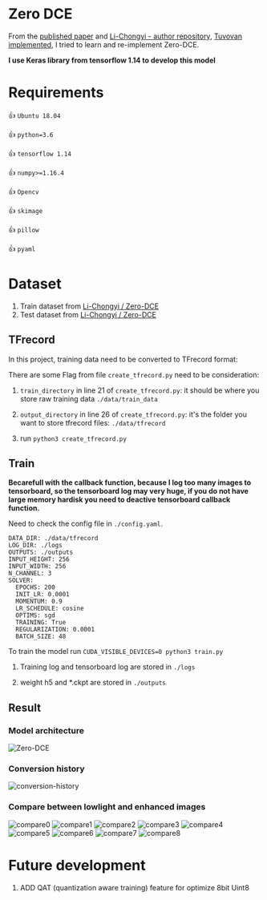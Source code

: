 # Zero DCE
From the [published paper](https://openaccess.thecvf.com/content_CVPR_2020/papers/Guo_Zero-Reference_Deep_Curve_Estimation_for_Low-Light_Image_Enhancement_CVPR_2020_paper.pdf) and [Li-Chongyi - author repository](https://github.com/Li-Chongyi/Zero-DCE), [Tuvovan implemented](https://github.com/tuvovan/Zero_DCE_TF), I tried to learn and re-implement Zero-DCE.

<b>I use Keras library from tensorflow 1.14 to develop this model </b>  


# Requirements

:+1: ```Ubuntu 18.04```

:+1: ```python=3.6```

:+1: ```tensorflow 1.14```

:+1: ```numpy>=1.16.4```

:+1: ```Opencv```

:+1: ```skimage```

:+1: ```pillow```

:+1: ```pyaml```


# Dataset

1. Train dataset from [Li-Chongyi /
Zero-DCE](https://drive.google.com/file/d/1GAB3uGsmAyLgtDBDONbil08vVu5wJcG3/view)
2. Test dataset from [Li-Chongyi /
Zero-DCE](https://github.com/Li-Chongyi/Zero-DCE/tree/master/Zero-DCE_code/data/test_data)


## TFrecord
In this project, training data need to be converted to TFrecord format:

There are some Flag from file ```create_tfrecord.py``` need to be consideration:

1. ```train_directory``` in line 21 of ```create_tfrecord.py```: it should be where you store raw training data ```./data/train_data```

2. ```output_directory``` in line 26 of ```create_tfrecord.py```: it's the folder you want to store tfrecord files: ```./data/tfrecord```

3. run ```python3 create_tfrecord.py```

## Train 
<b>Becarefull with the callback function, because I log too many images to tensorboard, so the tensorboard log may very huge, if you do not have large memory hardisk you need to deactive tensorboard callback function.</b>

Need to check the config file in ```./config.yaml```.

```buildoutcfg
DATA_DIR: ./data/tfrecord
LOG_DIR: ./logs
OUTPUTS: ./outputs
INPUT_HEIGHT: 256
INPUT_WIDTH: 256
N_CHANNEL: 3
SOLVER:
  EPOCHS: 200
  INIT_LR: 0.0001
  MOMENTUM: 0.9
  LR_SCHEDULE: cosine
  OPTIMS: sgd
  TRAINING: True
  REGULARIZATION: 0.0001
  BATCH_SIZE: 48
```
To train the model run ```CUDA_VISIBLE_DEVICES=0 python3 train.py```

1. Training log and tensorboard log are stored in ``./logs``

2. weight h5 and *.ckpt are stored in ```./outputs```

## Result

### Model architecture
![Zero-DCE](https://github.com/dattv/Zero_DCE_TF14/blob/main/nets/model.png)

### Conversion history

![conversion-history](https://github.com/dattv/Zero_DCE_TF14/blob/main/test_results/loss_epochs.png)

### Compare between lowlight and enhanced images

![compare0](https://github.com/dattv/Zero_DCE_TF14/blob/main/test_results/compare0.png)
![compare1](https://github.com/dattv/Zero_DCE_TF14/blob/main/test_results/compare1.png)
![compare2](https://github.com/dattv/Zero_DCE_TF14/blob/main/test_results/compare2.png)
![compare3](https://github.com/dattv/Zero_DCE_TF14/blob/main/test_results/compare3.png)
![compare4](https://github.com/dattv/Zero_DCE_TF14/blob/main/test_results/compare4.png)
![compare5](https://github.com/dattv/Zero_DCE_TF14/blob/main/test_results/compare5.png)
![compare6](https://github.com/dattv/Zero_DCE_TF14/blob/main/test_results/compare6.png)
![compare7](https://github.com/dattv/Zero_DCE_TF14/blob/main/test_results/compare7.png)
![compare8](https://github.com/dattv/Zero_DCE_TF14/blob/main/test_results/compare8.png)

# Future development
1. ADD QAT (quantization aware training) feature for optimize 8bit Uint8